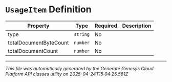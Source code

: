 # `UsageItem` Definition

| Property | Type | Required | Description |
|----------|------|----------|-------------|
| type | `string` | No |  |
| totalDocumentByteCount | `number` | No |  |
| totalDocumentCount | `number` | No |  |

---

*This file was automatically generated by the Generate Genesys Cloud Platform API classes utility on 2025-04-24T15:04:25.561Z*